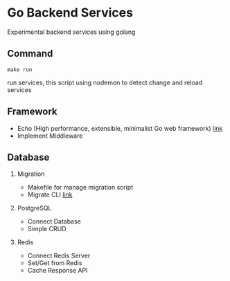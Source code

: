 # Go Backend Services

Experimental backend services using golang

## Command

`make run `

run services, this script using nodemon to detect change and reload services

## Framework

- Echo (High performance, extensible, minimalist Go web framework) [link](https://echo.labstack.com/docs)
- Implement Middleware 

## Database

1. Migration

   - Makefile for manage migration script
   - Migrate CLI [link](https://github.com/golang-migrate/migrate/tree/master/cmd/migrate)

2. PostgreSQL

   - Connect Database
   - Simple CRUD

3. Redis

   - Connect Redis Server
   - Set/Get from Redis 
   - Cache Response API 
